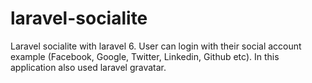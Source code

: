 # laravel-socialite

Laravel socialite with laravel 6. User can login with their social account example (Facebook, Google, Twitter, Linkedin, Github etc).
In this application also used laravel gravatar.
